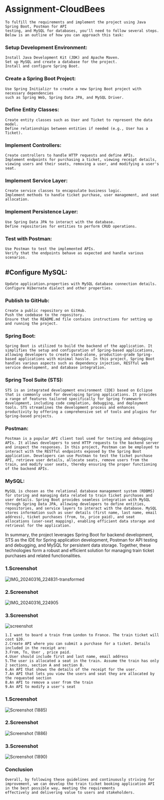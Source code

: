 # Assignment-CloudBees
```
To fulfill the requirements and implement the project using Java Spring Boot, Postman for API 
testing, and MySQL for databases, you'll need to follow several steps. Below is an outline of how you can approach this task:
```
### Setup Development Environment:
```
Install Java Development Kit (JDK) and Apache Maven.
Set up MySQL and create a database for the project.
Install and configure Spring Boot.
```
### Create a Spring Boot Project:
```
Use Spring Initializr to create a new Spring Boot project with necessary dependencies 
such as Spring Web, Spring Data JPA, and MySQL Driver.
```
### Define Entity Classes:
```
Create entity classes such as User and Ticket to represent the data model.
Define relationships between entities if needed (e.g., User has a Ticket).
```
### Implement Controllers:
```
Create controllers to handle HTTP requests and define APIs.
Implement endpoints for purchasing a ticket, viewing receipt details, viewing users and their seats, removing a user, and modifying a user's seat.
```
### Implement Service Layer:
```
Create service classes to encapsulate business logic.
Implement methods to handle ticket purchase, user management, and seat allocation.
```
### Implement Persistence Layer:
```
Use Spring Data JPA to interact with the database.
Define repositories for entities to perform CRUD operations.
```
### Test with Postman:
```
Use Postman to test the implemented APIs.
Verify that the endpoints behave as expected and handle various scenarios.
```
## #Configure MySQL:
```
Update application.properties with MySQL database connection details.
Configure Hibernate dialect and other properties.
```
### Publish to GitHub:
```
Create a public repository on GitHub.
Push the codebase to the repository.
Ensure that the README.md file contains instructions for setting up and running the project.
```
### Spring Boot: 
```
Spring Boot is utilized to build the backend of the application. It simplifies the setup and configuration of Spring-based applications, allowing developers to create stand-alone, production-grade Spring-based applications with minimal hassle. In this project, Spring Boot handles various aspects such as dependency injection, RESTful web service development, and database integration.
```
### Spring Tool Suite (STS): 
```
STS is an integrated development environment (IDE) based on Eclipse that is commonly used for developing Spring applications. It provides a range of features tailored specifically for Spring framework development, including code completion, debugging, and deployment tools. STS streamlines the development process and enhances productivity by offering a comprehensive set of tools and plugins for Spring-based projects.
```
### Postman: 
```
Postman is a popular API client tool used for testing and debugging APIs. It allows developers to send HTTP requests to the backend server and inspect the responses. In this project, Postman can be employed to interact with the RESTful endpoints exposed by the Spring Boot application. Developers can use Postman to test the ticket purchase API, retrieve user details, allocate seats, remove users from the train, and modify user seats, thereby ensuring the proper functioning of the backend APIs.
```
### MySQL: 
```
MySQL is chosen as the relational database management system (RDBMS) for storing and managing data related to train ticket purchases and user details. Spring Boot provides seamless integration with MySQL through Spring Data JPA, allowing developers to define entities, repositories, and service layers to interact with the database. MySQL stores information such as user details (first name, last name, email address), ticket purchases (from, to, price paid), and seat allocations (user-seat mapping), enabling efficient data storage and retrieval for the application.
````

In summary, the project leverages Spring Boot for backend development, STS as the IDE for Spring application development, Postman for API testing and debugging, and MySQL for persistent data storage. Together, these technologies form a robust and efficient solution for managing train ticket purchases and related functionalities.
### 1.Screenshot
![IMG_20240316_224831-transformed](https://github.com/abhishek-singh512/Assignment-CloudBees/assets/118076036/ead01bd6-8b1c-44bd-b748-9989dc2850ad) 
### 2.Screenshot
![IMG_20240316_224905](https://github.com/abhishek-singh512/Assignment-CloudBees/assets/118076036/6c07d5df-7b2a-49df-aaa2-9bdacf18fc3f)
### 3.Screenshot
![screenshot](https://github.com/abhishek-singh512/Assignment-CloudBees/assets/118076036/a155054d-8b91-4097-ab14-3fb2de918d9e)
```
1.I want to board a train from London to France. The train ticket will cost $20.
2.Create API where you can submit a purchase for a ticket. Details included in the receipt are:
3.From, To, User , price paid.
4.User should include first and last name, email address
5.The user is allocated a seat in the train. Assume the train has only 2 sections, section A and section B.
6.An API that shows the details of the receipt for the user.
7.An API that lets you view the users and seat they are allocated by the requested section
8.An API to remove a user from the train
9.An API to modify a user's seat
```
### 1.Screenshot
![Screenshot (1885)](https://github.com/abhishek-singh512/Assignment-CloudBees/assets/118076036/7cbf03ec-2744-4d54-8b5d-1b18223f01fc)
### 2.Screenshot
![Screenshot (1886)](https://github.com/abhishek-singh512/Assignment-CloudBees/assets/118076036/7b49cfbc-c8fb-4662-bf9b-e81235f5e538)
### 3.Screenshot
![Screenshot (1890)](https://github.com/abhishek-singh512/Assignment-CloudBees/assets/118076036/564f8fd0-b166-4dc1-9648-4678f4593adb)

### Conclusion
```
Overall, by following these guidelines and continuously striving for improvement, we can develop the train ticket booking application API in the best possible way, meeting the requirements 
effectively and delivering value to users and stakeholders.
```
